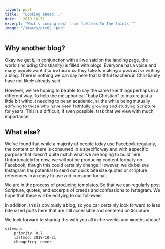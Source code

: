 ```yaml
---
layout: post
title:  "Looking ahead..."
date:   2019-10-31
excerpt: "What's coming next from 'Letters To The Saints'?"
image: "/images/pic02.jpeg"
---
```


## Why another blog?
<p>Okay we get it, in conjunction with all we said on the landing page, the world (including Christianity) is filled with blogs. Everyone has a voice and many people want it to be heard so they take to making a podcast or writing a blog. There is nothing we can say here that faithful teachers in Christianity have not likely already said.</p>
<p>However, we are hoping to be able to say the same true things perhaps in a different way. To help the metaphorical "baby Christian" to mature just a little bit without needing to be an academic, all the while being mutually edifying to those who have been faithfully growing and studying Scripture for years. This is a difficult, if even possible, task that we view with much importance.

## What else?
We've found that while a majority of people today use Facebook regularly, the content on there is consumed in a specific way and with a specific purpose that doesn't quite match what we are hoping to build here. Unfortunately for now, we will not be producing content formally on Facebook, though this could certainly change. However, we do believe Instagram has potential to send out quick bite size quotes or scripture references in an easy to use and consume format.

We are in the process of producing templates. So that we can regularly post Scripture, quotes, and excerpts of creeds and confessions to Instagram. We hope that these will be edifying to our followers.

In addition, this is obviously a blog, so you can certainly look forward to less bite sized posts here that are still accessible and centered on Scripture.

We look forward to sharing this with you all in the weeks and months ahead!

```
sitemap:
    priority: 0.7
    lastmod: 2019-10-31
    changefreq: never
```
